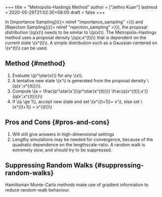 +++
title = "Metropolis-Hastings Method"
author = ["Jethro Kuan"]
lastmod = 2020-05-29T21:02:30+08:00
draft = false
+++

In [Importance Sampling]({{< relref "importance_sampling" >}}) and [Rejection Sampling]({{< relref "rejection_sampling" >}}), the proposal
distribution \\(q(x)\\) needs to be similar to \\(p(x)\\). The
Metropolis-Hastings method uses a proposal density \\(q(x;x^(t))\\) that
is dependent on the current state \\(x^(t)\\). A simple distribution such
as a Gaussian centered on \\(x^(t)\\) can be used.

## Method {#method}

1.  Evaluate \\(p^\star(x)\\) for any \\(x\\).
2.  A tentative new state \\(x'\\) is generated from the proposal density \\(q(x';x^{(t)})\\).
3.  Compute \\(a = \frac{p^\star(x')}{p^\star(x^{(t)})} \frac{q(x^{(t)};x')}{q(x';x^{(t)})}\\)
4.  If \\(a \ge 1\\), accept new state and set \\(x^{(t+1)}= x'\\), else set
    \\(x^{(t+1)} = x^{(t)}\\)

## Pros and Cons {#pros-and-cons}

1.  Will still give answers in high-dimensional settings
2.  Lengthy simulations may be needed for convergence, because of the
    quadratic dependence on the lengthscale-ratio. A random walk is
    extremely slow, and should try to be suppressed.

## Suppressing Random Walks {#suppressing-random-walks}

Hamiltonian Monte-Carlo methods make use of gradient information to
reduce random-walk behaviour.
